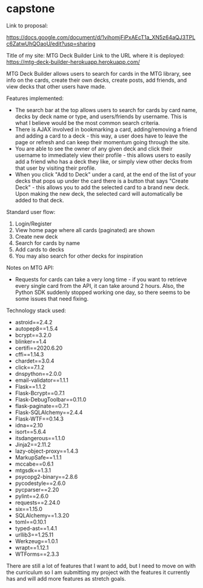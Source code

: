 # capstone

Link to proposal:

https://docs.google.com/document/d/1vihomjFiPxAEcT1a_XN5z64aQJ3TPLc6ZatwUhQOaoU/edit?usp=sharing


Title of my site: MTG Deck Builder
Link to the URL where it is deployed: https://mtg-deck-builder-herokuapp.herokuapp.com/

MTG Deck Builder allows users to search for cards in the MTG library, see info on the cards, create their own decks, create posts, add friends, and view decks that other users have made.

Features implemented:
- The search bar at the top allows users to search for cards by card name, decks by deck name or type, and users/friends by username. This is what I believe would be the most common search criteria.
- There is AJAX involved in bookmarking a card, adding/removing a friend and adding a card to a deck - this way, a user does have to leave the page or refresh and can keep their momentum going through the site.
- You are able to see the owner of any given deck and click their username to immediately view their profile - this allows users to easily add a friend who has a deck they like, or simply view other decks from that user by visiting their profile.
- When you click "Add to Deck" under a card, at the end of the list of your decks that pops up under the card there is a button that says "Create Deck" - this allows you to add the selected card to a brand new deck. Upon making the new deck, the selected card will automatically be added to that deck.

Standard user flow:
1. Login/Register
2. View home page where all cards (paginated) are shown
3. Create new deck
4. Search for cards by name
5. Add cards to decks
6. You may also search for other decks for inspiration

Notes on MTG API:
- Requests for cards can take a very long time - if you want to retrieve every single card from the API, it can take around 2 hours. Also, the Python SDK suddenly stopped working one day, so there seems to be some issues that need fixing.

Technology stack used:
- astroid==2.4.2
- autopep8==1.5.4
- bcrypt==3.2.0
- blinker==1.4
- certifi==2020.6.20
- cffi==1.14.3
- chardet==3.0.4
- click==7.1.2
- dnspython==2.0.0
- email-validator==1.1.1
- Flask==1.1.2
- Flask-Bcrypt==0.7.1
- Flask-DebugToolbar==0.11.0
- flask-paginate==0.7.1
- Flask-SQLAlchemy==2.4.4
- Flask-WTF==0.14.3
- idna==2.10
- isort==5.6.4
- itsdangerous==1.1.0
- Jinja2==2.11.2
- lazy-object-proxy==1.4.3
- MarkupSafe==1.1.1
- mccabe==0.6.1
- mtgsdk==1.3.1
- psycopg2-binary==2.8.6
- pycodestyle==2.6.0
- pycparser==2.20
- pylint==2.6.0
- requests==2.24.0
- six==1.15.0
- SQLAlchemy==1.3.20
- toml==0.10.1
- typed-ast==1.4.1
- urllib3==1.25.11
- Werkzeug==1.0.1
- wrapt==1.12.1
- WTForms==2.3.3

There are still a lot of features that I want to add, but I need to move on with the curriculum so I am submitting my project with the features it currently has and will add more features as stretch goals.
